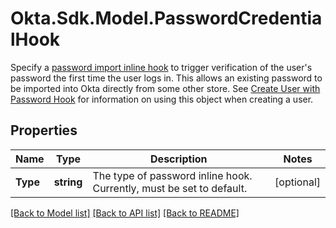 # Okta.Sdk.Model.PasswordCredentialHook
Specify a [password import inline hook](https://developer.okta.com/docs/reference/password-hook/) to trigger verification of the user's password the first time the user logs in. This allows an existing password to be imported into Okta directly from some other store. See [Create User with Password Hook](https://developer.okta.com/docs/reference/api/users/#create-user-with-password-import-inline-hook) for information on using this object when creating a user.

## Properties

Name | Type | Description | Notes
------------ | ------------- | ------------- | -------------
**Type** | **string** | The type of password inline hook. Currently, must be set to default. | [optional] 

[[Back to Model list]](../README.md#documentation-for-models) [[Back to API list]](../README.md#documentation-for-api-endpoints) [[Back to README]](../README.md)

